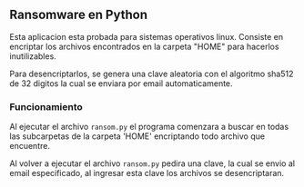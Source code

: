 ## Ransomware en Python

Esta aplicacion esta probada para sistemas operativos linux. Consiste en encriptar los archivos encontrados en la carpeta "HOME" para hacerlos inutilizables.

Para desencriptarlos, se genera una clave aleatoria con el algoritmo sha512 de 32 digitos la cual se enviara por email automaticamente.

### Funcionamiento

Al ejecutar el archivo `ransom.py` el programa comenzara a buscar en todas las subcarpetas de la carpeta 'HOME' encriptando todo archivo que encuentre.

Al volver a ejecutar el archivo `ransom.py` pedira una clave, la cual se envio al email especificado, al ingresar esta clave los archivos se desencriptaran.